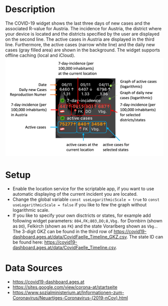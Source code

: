 # Description
The COVID-19 widget shows the last three days of new cases and the associated R-value for Austria. The incidence for Austria, the district where your device is located and the districts specified by the user are displayed on the second line. The active cases in Austria are displayed in the third line. Furthermore, the active cases (narrow white line) and the daily new cases (gray filled area) are shown in the background. The widget supports offline caching (local and iCloud).
![Screenshot](doc/widget_description.png)

# Setup
* Enable the location service for the scriptable app, if you want to use automatic displaying of the current incident you are located.
* Change the global variable `const useLogarithmicScale = true` to `const useLogarithmicScale = false` if you like to few the graph without logarithmic scale.
* If you like to specify your own disctricts or states, for example add following widget parameters: `804,FK;803,DO;8,Vbg.` for Dornbirn (shown as `DO`), Felkirch (shown as `FK`) and the state Vorarlberg shown as `Vbg.`. The 3-digit GKZ can be found in the third row of https://covid19-dashboard.ages.at/data/CovidFaelle_Timeline_GKZ.csv. The state ID can be found here: https://covid19-dashboard.ages.at/data/CovidFaelle_Timeline.csv.

# Data Sources
* https://covid19-dashboard.ages.at
* https://sites.google.com/view/corona-at/startseite
* https://www.sozialministerium.at/Informationen-zum-Coronavirus/Neuartiges-Coronavirus-(2019-nCov).html
